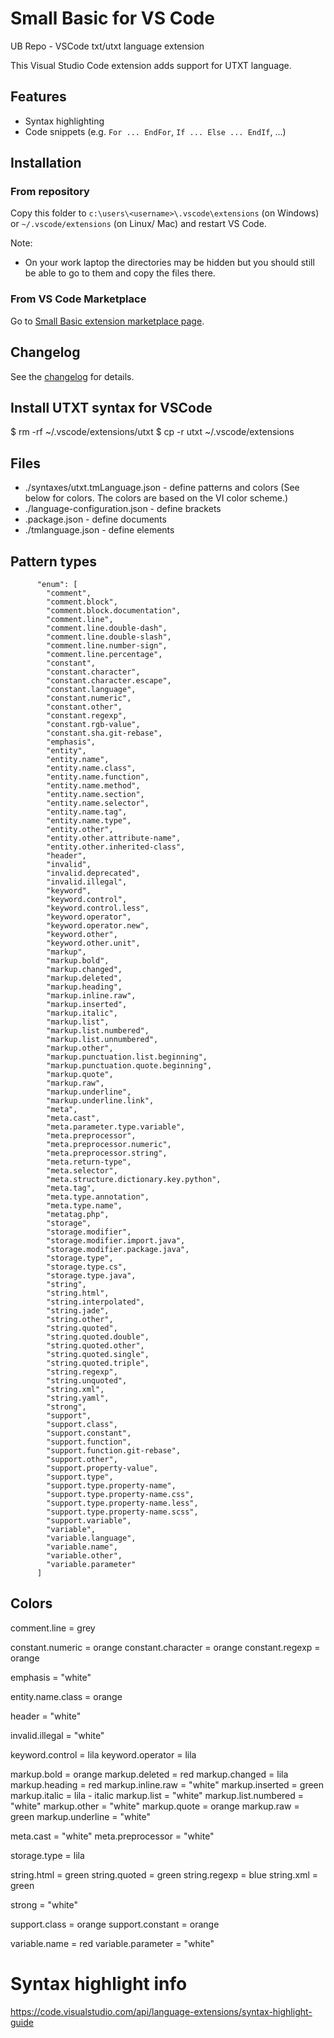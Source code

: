 # Small Basic for VS Code
UB Repo - VSCode txt/utxt language extension

This Visual Studio Code extension adds support for UTXT language.

## Features

- Syntax highlighting
- Code snippets (e.g. `For ... EndFor`, `If ... Else ... EndIf`, ...)

## Installation

### From repository

Copy this folder to `c:\users\<username>\.vscode\extensions` (on Windows) or `~/.vscode/extensions` (on Linux/ Mac) and restart VS Code.

Note:
  - On your work laptop the directories may be hidden but you should still be able to go to them and copy the files there.

### From VS Code Marketplace

Go to [Small Basic extension marketplace page](https://marketplace.visualstudio.com/items?itemName=alxnull.vscode-smallbasic).

## Changelog

See the [changelog](CHANGELOG.md) for details.

## Install UTXT syntax for VSCode

  $ rm -rf ~/.vscode/extensions/utxt
  $ cp -r utxt ~/.vscode/extensions

## Files

  * ./syntaxes/utxt.tmLanguage.json     - define patterns and colors (See below for colors. The colors are based on the VI color scheme.)
  * ./language-configuration.json       - define brackets
  * .package.json                       - define documents
  * ./tmlanguage.json                   - define elements

## Pattern types

          "enum": [
            "comment",
            "comment.block",
            "comment.block.documentation",
            "comment.line",
            "comment.line.double-dash",
            "comment.line.double-slash",
            "comment.line.number-sign",
            "comment.line.percentage",
            "constant",
            "constant.character",
            "constant.character.escape",
            "constant.language",
            "constant.numeric",
            "constant.other",
            "constant.regexp",
            "constant.rgb-value",
            "constant.sha.git-rebase",
            "emphasis",
            "entity",
            "entity.name",
            "entity.name.class",
            "entity.name.function",
            "entity.name.method",
            "entity.name.section",
            "entity.name.selector",
            "entity.name.tag",
            "entity.name.type",
            "entity.other",
            "entity.other.attribute-name",
            "entity.other.inherited-class",
            "header",
            "invalid",
            "invalid.deprecated",
            "invalid.illegal",
            "keyword",
            "keyword.control",
            "keyword.control.less",
            "keyword.operator",
            "keyword.operator.new",
            "keyword.other",
            "keyword.other.unit",
            "markup",
            "markup.bold",
            "markup.changed",
            "markup.deleted",
            "markup.heading",
            "markup.inline.raw",
            "markup.inserted",
            "markup.italic",
            "markup.list",
            "markup.list.numbered",
            "markup.list.unnumbered",
            "markup.other",
            "markup.punctuation.list.beginning",
            "markup.punctuation.quote.beginning",
            "markup.quote",
            "markup.raw",
            "markup.underline",
            "markup.underline.link",
            "meta",
            "meta.cast",
            "meta.parameter.type.variable",
            "meta.preprocessor",
            "meta.preprocessor.numeric",
            "meta.preprocessor.string",
            "meta.return-type",
            "meta.selector",
            "meta.structure.dictionary.key.python",
            "meta.tag",
            "meta.type.annotation",
            "meta.type.name",
            "metatag.php",
            "storage",
            "storage.modifier",
            "storage.modifier.import.java",
            "storage.modifier.package.java",
            "storage.type",
            "storage.type.cs",
            "storage.type.java",
            "string",
            "string.html",
            "string.interpolated",
            "string.jade",
            "string.other",
            "string.quoted",
            "string.quoted.double",
            "string.quoted.other",
            "string.quoted.single",
            "string.quoted.triple",
            "string.regexp",
            "string.unquoted",
            "string.xml",
            "string.yaml",
            "strong",
            "support",
            "support.class",
            "support.constant",
            "support.function",
            "support.function.git-rebase",
            "support.other",
            "support.property-value",
            "support.type",
            "support.type.property-name",
            "support.type.property-name.css",
            "support.type.property-name.less",
            "support.type.property-name.scss",
            "support.variable",
            "variable",
            "variable.language",
            "variable.name",
            "variable.other",
            "variable.parameter"
          ]

## Colors

  comment.line       = grey

  constant.numeric   = orange
  constant.character = orange
  constant.regexp    = orange

  emphasis           = "white"

  entity.name.class  = orange

  header             = "white"

  invalid.illegal    = "white"

  keyword.control    = lila
  keyword.operator   = lila

  markup.bold        = orange
  markup.deleted     = red
  markup.changed     = lila
  markup.heading     = red
  markup.inline.raw  = "white"
  markup.inserted    = green
  markup.italic      = lila - italic
  markup.list        = "white"
  markup.list.numbered = "white"
  markup.other       = "white"
  markup.quote       = orange
  markup.raw         = green
  markup.underline   = "white"

  meta.cast          = "white"
  meta.preprocessor  = "white"

  storage.type       = lila

  string.html        = green
  string.quoted      = green
  string.regexp      = blue
  string.xml         = green

  strong             = "white"

  support.class      = orange
  support.constant   = orange

  variable.name      = red
  variable.parameter = "white"



# Syntax highlight info

https://code.visualstudio.com/api/language-extensions/syntax-highlight-guide

